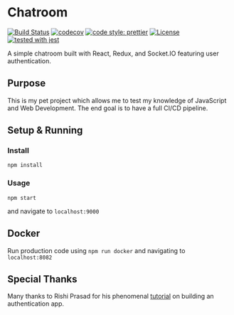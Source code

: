 # Chatroom

[![Build Status](https://travis-ci.org/justinzelinsky/chatroom.svg?branch=master)](https://travis-ci.org/justinzelinsky/chatroom)
[![codecov](https://codecov.io/gh/justinzelinsky/chatroom/branch/master/graph/badge.svg)](https://codecov.io/gh/justinzelinsky/chatroom)
[![code style: prettier](https://img.shields.io/badge/code_style-prettier-ff69b4.svg?style=flat-square)](https://github.com/prettier/prettier)
[![License](https://img.shields.io/badge/license-MIT-blue.svg?style=flat-square)](LICENSE)
[![tested with jest](https://img.shields.io/badge/tested_with-jest-99424f.svg)](https://github.com/facebook/jest)

A simple chatroom built with React, Redux, and Socket.IO featuring user authentication.

## Purpose

This is my pet project which allows me to test my knowledge of JavaScript and Web Development. The end goal is to have a full CI/CD pipeline.

## Setup & Running

### Install

`npm install`

### Usage

`npm start`

and navigate to `localhost:9000`

## Docker

Run production code using `npm run docker` and navigating to `localhost:8082`

## Special Thanks

Many thanks to Rishi Prasad for his phenomenal [tutorial](https://blog.bitsrc.io/build-a-login-auth-app-with-mern-stack-part-1-c405048e3669) on building an authentication app.
